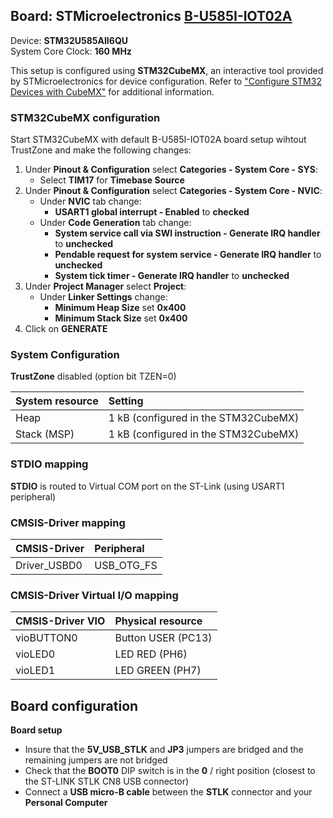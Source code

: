 Board: STMicroelectronics [B-U585I-IOT02A](https://www.st.com/en/evaluation-tools/b-u585i-iot02a.html)
------------------------------------------

Device: **STM32U585AII6QU**  
System Core Clock: **160 MHz**

This setup is configured using **STM32CubeMX**, an interactive tool provided by STMicroelectronics for device configuration.
Refer to ["Configure STM32 Devices with CubeMX"](https://github.com/Open-CMSIS-Pack/cmsis-toolbox/blob/main/docs/CubeMX.md) for additional information.

### STM32CubeMX configuration
Start STM32CubeMX with default B-U585I-IOT02A board setup wihtout TrustZone and make the following changes:
1. Under **Pinout & Configuration** select **Categories - System Core - SYS**:
    - Select **TIM17** for **Timebase Source**
2. Under **Pinout & Configuration** select **Categories - System Core - NVIC**:
    - Under **NVIC** tab change:
      - **USART1 global interrupt - Enabled** to **checked**
    - Under **Code Generation** tab change:
      - **System service call via SWI instruction - Generate IRQ handler** to **unchecked**
      - **Pendable request for system service - Generate IRQ handler** to **unchecked**
      - **System tick timer - Generate IRQ handler** to **unchecked**
3. Under **Project Manager** select **Project**:
    - Under **Linker Settings** change:
      - **Minimum Heap Size** set **0x400**
      - **Minimum Stack Size** set **0x400**
4. Click on **GENERATE**

### System Configuration

**TrustZone** disabled (option bit TZEN=0)

| System resource         | Setting
|:------------------------|:--------------------------------------------
| Heap                    | 1 kB (configured in the STM32CubeMX)
| Stack (MSP)             | 1 kB (configured in the STM32CubeMX)

### STDIO mapping

**STDIO** is routed to Virtual COM port on the ST-Link (using USART1 peripheral)

### CMSIS-Driver mapping

| CMSIS-Driver  | Peripheral
|:--------------|:----------
| Driver_USBD0  | USB_OTG_FS

### CMSIS-Driver Virtual I/O mapping

| CMSIS-Driver VIO  | Physical resource
|:------------------|:-------------------------------
| vioBUTTON0        | Button USER (PC13)
| vioLED0           | LED RED (PH6)
| vioLED1           | LED GREEN (PH7)

## Board configuration

**Board setup**
  - Insure that the **5V_USB_STLK** and **JP3** jumpers are bridged and the remaining jumpers are not bridged
  - Check that the **BOOT0** DIP switch is in the **0** / right position (closest to the ST-LINK STLK CN8 USB connector)
  - Connect a **USB micro-B cable** between the **STLK** connector and your **Personal Computer**
